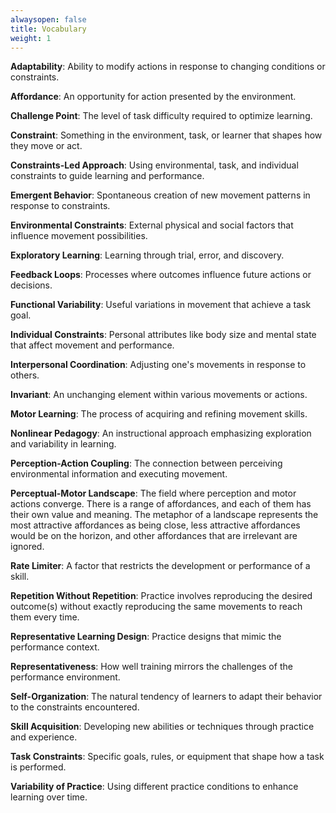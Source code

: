 ```yaml
---
alwaysopen: false
title: Vocabulary
weight: 1
---
```


**Adaptability**: Ability to modify actions in response to changing conditions or constraints.

**Affordance**: An opportunity for action presented by the environment.

**Challenge Point**: The level of task difficulty required to optimize learning.

**Constraint**: Something in the environment, task, or learner that shapes how they move or act.

**Constraints-Led Approach**: Using environmental, task, and individual constraints to guide learning and performance.

**Emergent Behavior**: Spontaneous creation of new movement patterns in response to constraints.

**Environmental Constraints**: External physical and social factors that influence movement possibilities.

**Exploratory Learning**: Learning through trial, error, and discovery.

**Feedback Loops**: Processes where outcomes influence future actions or decisions.

**Functional Variability**: Useful variations in movement that achieve a task goal.

**Individual Constraints**: Personal attributes like body size and mental state that affect movement and performance.

**Interpersonal Coordination**: Adjusting one's movements in response to others.

**Invariant**: An unchanging element within various movements or actions.

**Motor Learning**: The process of acquiring and refining movement skills.

**Nonlinear Pedagogy**: An instructional approach emphasizing exploration and variability in learning.

**Perception-Action Coupling**: The connection between perceiving environmental information and executing movement.

**Perceptual-Motor Landscape**: The field where perception and motor actions converge. There is a range of affordances, and each of them has their own value and meaning. The metaphor of a landscape represents the most attractive affordances as being close, less attractive affordances would be on the horizon, and other affordances that are irrelevant are ignored.

**Rate Limiter**: A factor that restricts the development or performance of a skill.

**Repetition Without Repetition**: Practice involves reproducing the desired outcome(s) without exactly reproducing the same movements to reach them every time.

**Representative Learning Design**: Practice designs that mimic the performance context.

**Representativeness**: How well training mirrors the challenges of the performance environment.

**Self-Organization**: The natural tendency of learners to adapt their behavior to the constraints encountered.

**Skill Acquisition**: Developing new abilities or techniques through practice and experience.

**Task Constraints**: Specific goals, rules, or equipment that shape how a task is performed.

**Variability of Practice**: Using different practice conditions to enhance learning over time.